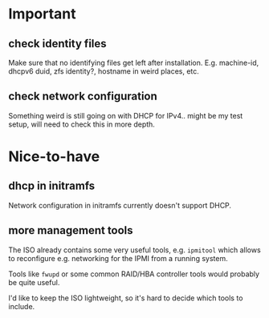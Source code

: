 # Important

## check identity files

Make sure that no identifying files get left after installation.
E.g. machine-id, dhcpv6 duid, zfs identity?, hostname in weird places, etc.

## check network configuration

Something weird is still going on with DHCP for IPv4.. might be my test setup,
will need to check this in more depth.

# Nice-to-have

## dhcp in initramfs

Network configuration in initramfs currently doesn't support DHCP.

## more management tools

The ISO already contains some very useful tools, e.g. `ipmitool` which
allows to reconfigure e.g. networking for the IPMI from a running system.

Tools like `fwupd` or some common RAID/HBA controller tools would probably
be quite useful.

I'd like to keep the ISO lightweight, so it's hard to decide which tools to
include.
